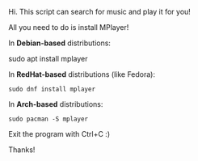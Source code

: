 Hi. This script can search for music and play it for you!

All you need to do is install MPlayer!

In **Debian-based** distributions:

sudo apt install mplayer

In **RedHat-based** distributions (like Fedora):

`sudo dnf install mplayer`

In **Arch-based** distributions:

`sudo pacman -S mplayer`

Exit the program with Ctrl+C :)

Thanks!